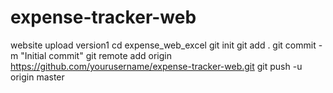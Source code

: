# expense-tracker-web
website upload version1
cd expense_web_excel
git init
git add .
git commit -m "Initial commit"
git remote add origin https://github.com/yourusername/expense-tracker-web.git
git push -u origin master
